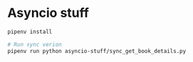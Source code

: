 # Asyncio stuff

```bash
pipenv install

# Run sync verion
pipenv run python asyncio-stuff/sync_get_book_details.py



```
